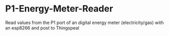 # P1-Energy-Meter-Reader
Read values from the P1 port of an digital energy meter (electricity/gas) with an esp8266 and post to Thingspeal
